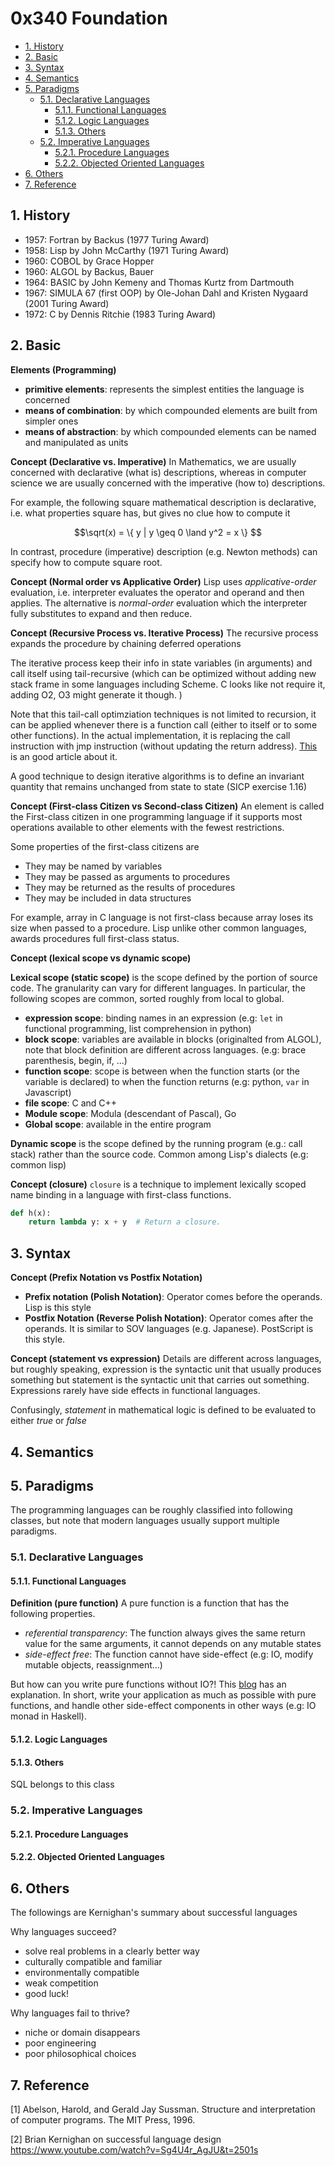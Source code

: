 # 0x340 Foundation

- [1. History](#1-history)
- [2. Basic](#2-basic)
- [3. Syntax](#3-syntax)
- [4. Semantics](#4-semantics)
- [5. Paradigms](#5-paradigms)
    - [5.1. Declarative Languages](#51-declarative-languages)
        - [5.1.1. Functional Languages](#511-functional-languages)
        - [5.1.2. Logic Languages](#512-logic-languages)
        - [5.1.3. Others](#513-others)
    - [5.2. Imperative Languages](#52-imperative-languages)
        - [5.2.1. Procedure Languages](#521-procedure-languages)
        - [5.2.2. Objected Oriented Languages](#522-objected-oriented-languages)
- [6. Others](#6-others)
- [7. Reference](#7-reference)

## 1. History

- 1957: Fortran by Backus (1977 Turing Award)
- 1958: Lisp by John McCarthy (1971 Turing Award)
- 1960: COBOL by Grace Hopper
- 1960: ALGOL by Backus, Bauer
- 1964: BASIC by John Kemeny and Thomas Kurtz from Dartmouth
- 1967: SIMULA 67 (first OOP) by Ole-Johan Dahl and Kristen Nygaard (2001 Turing Award)
- 1972: C by Dennis Ritchie (1983 Turing Award)

## 2. Basic
**Elements (Programming)**
- **primitive elements**: represents the simplest entities the language is concerned
- **means of combination**: by which compounded elements are built from simpler ones
- **means of abstraction**: by which compounded elements can be named and manipulated as units

**Concept (Declarative vs. Imperative)**
In Mathematics, we are usually concerned with declarative (what is) descriptions, whereas in computer science we are usually concerned with the imperative (how to) descriptions. 

For example,  the following square mathematical description is declarative, i.e. what properties square has, but gives no clue how to compute it

$$\sqrt(x) = \{ y | y \geq 0 \land y^2 = x \} $$ 

In contrast, procedure (imperative) description (e.g. Newton methods) can specify how to compute square root.

**Concept (Normal order vs Applicative Order)**
Lisp uses *applicative-order* evaluation, i.e. interpreter evaluates the operator and operand and then applies. The alternative is *normal-order* evaluation which the interpreter fully substitutes to expand and then reduce.

**Concept (Recursive Process vs. Iterative Process)**
The recursive process expands the procedure by chaining deferred operations

The iterative process keep their info in state variables (in arguments) and call itself using tail-recursive (which can be optimized without adding new stack frame in some languages including Scheme. C looks like not require it, adding O2, O3 might generate it though. )

Note that this tail-call optimziation techniques is not limited to recursion, it can be applied whenever there is a function call (either to itself or to some other functions). In the actual implementation, it is replacing the call instruction with jmp instruction (without updating the return address). [This](https://eklitzke.org/how-tail-call-optimization-works) is an good article about it.

A good technique to design iterative algorithms is to define an invariant quantity that remains unchanged from state to state (SICP exercise 1.16)

**Concept (First-class Citizen vs Second-class Citizen)**
An element is called the First-class citizen in one programming language if it supports most operations available to other elements with the fewest restrictions. 

Some properties of the first-class citizens are

- They may be named by variables
- They may be passed as arguments to procedures
- They may be returned as the results of procedures
- They may be included in data structures
  
For example, array in C language is not first-class because array loses its size when passed to a procedure. Lisp unlike other common languages, awards procedures full first-class status.

**Concept (lexical scope vs dynamic scope)**

**Lexical scope (static scope)** is the scope defined by the portion of source code. The granularity can vary for different languages. In particular, the following scopes are common, sorted roughly from local to global.

- **expression scope**: binding names in an expression (e.g: `let` in functional programming, list comprehension in python)
- **block scope**: variables are available in blocks (originalted from ALGOL), note that block definition are different across languages. (e.g: brace parenthesis, begin, if, ...)
- **function scope**: scope is between when the function starts (or the variable is declared) to when the function returns (e.g: python, `var` in Javascript)
- **file scope**: C and C++
- **Module scope**: Modula (descendant of Pascal), Go
- **Global scope**: available in the entire program

**Dynamic scope** is the scope defined by the running program (e.g.: call stack) rather than the source code. Common among Lisp's dialects (e.g: common lisp)

**Concept (closure)** `closure` is a technique to implement lexically scoped name binding in a language with first-class functions.

```python
def h(x):
    return lambda y: x + y  # Return a closure.
```

## 3. Syntax
**Concept (Prefix Notation vs Postfix Notation)**
- **Prefix notation (Polish Notation)**: Operator comes before the operands. Lisp is this style
- **Postfix Notation (Reverse Polish Notation)**: Operator comes after the operands. It is similar to SOV languages (e.g. Japanese). PostScript is this style.

**Concept (statement vs expression)** Details are different across languages, but roughly speaking, expression is the syntactic unit that usually produces something but statement is the syntactic unit that carries out something. Expressions rarely have side effects in functional languages.

Confusingly, *statement* in mathematical logic is defined to be evaluated to either *true* or *false*



## 4. Semantics

## 5. Paradigms
The programming languages can be roughly classified into following classes, but note that modern languages usually support multiple paradigms.

### 5.1. Declarative Languages
#### 5.1.1. Functional Languages
**Definition (pure function)** A pure function is a function that has the following properties.
- *referential transparency*: The function always gives the same return value for the same arguments, it cannot depends on any mutable states
- *side-effect free*: The function cannot have side-effect (e.g: IO, modify mutable objects, reassignment...)

But how can you write pure functions without IO?!
This [blog](https://alvinalexander.com/scala/fp-book/pure-functions-and-io-input-output/) has an explanation. In short, write your application as much as possible with pure functions, and handle other side-effect components in other ways (e.g: IO monad in Haskell).


#### 5.1.2. Logic Languages

#### 5.1.3. Others
SQL belongs to this class

### 5.2. Imperative Languages

#### 5.2.1. Procedure Languages
 
#### 5.2.2. Objected Oriented Languages


## 6. Others
The followings are Kernighan's summary about successful languages

Why languages succeed?
- solve real problems in a clearly better way
- culturally compatible and familiar
- environmentally compatible
- weak competition
- good luck!
  
Why languages fail to thrive?
- niche or domain disappears
- poor engineering
- poor philosophical choices


## 7. Reference
[1] Abelson, Harold, and Gerald Jay Sussman. Structure and interpretation of computer programs. The MIT Press, 1996.

[2] Brian Kernighan on successful language design https://www.youtube.com/watch?v=Sg4U4r_AgJU&t=2501s
